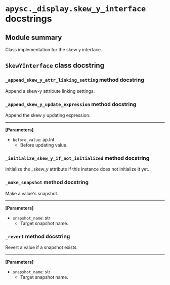 # `apysc._display.skew_y_interface` docstrings

## Module summary

Class implementation for the skew y interface.

## `SkewYInterface` class docstring

### `_append_skew_y_attr_linking_setting` method docstring

Append a skew-y attribute linking settings.

### `_append_skew_y_update_expression` method docstring

Append the skew y updating expression.<hr>

**[Parameters]**

- `before_value`: ap.Int
  - Before updating value.

### `_initialize_skew_y_if_not_initialized` method docstring

Initialize the _skew_y attribute if this instance does not initialize it yet.

### `_make_snapshot` method docstring

Make a value's snapshot.<hr>

**[Parameters]**

- `snapshot_name`: str
  - Target snapshot name.

### `_revert` method docstring

Revert a value if a snapshot exists.<hr>

**[Parameters]**

- `snapshot_name`: str
  - Target snapshot name.